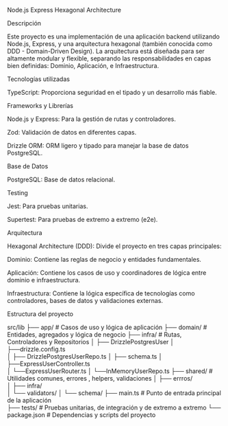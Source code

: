 Node.js Express Hexagonal Architecture

Descripción

Este proyecto es una implementación de una aplicación backend utilizando Node.js, Express, y una arquitectura hexagonal (también conocida como DDD - Domain-Driven Design). La arquitectura está diseñada para ser altamente modular y flexible, separando las responsabilidades en capas bien definidas: Dominio, Aplicación, e Infraestructura.

Tecnologías utilizadas

TypeScript: Proporciona seguridad en el tipado y un desarrollo más fiable.

Frameworks y Librerías

Node.js y Express: Para la gestión de rutas y controladores.

Zod: Validación de datos en diferentes capas.

Drizzle ORM: ORM ligero y tipado para manejar la base de datos PostgreSQL.

Base de Datos

PostgreSQL: Base de datos relacional.

Testing

Jest: Para pruebas unitarias.

Supertest: Para pruebas de extremo a extremo (e2e).

Arquitectura

Hexagonal Architecture (DDD): Divide el proyecto en tres capas principales:

Dominio: Contiene las reglas de negocio y entidades fundamentales.

Aplicación: Contiene los casos de uso y coordinadores de lógica entre dominio e infraestructura.

Infraestructura: Contiene la lógica específica de tecnologías como controladores, bases de datos y validaciones externas.


Estructura del proyecto

src/lib
├── app/                   # Casos de uso y lógica de aplicación
├── domain/                # Entidades, agregados y lógica de negocio
├── infra/                 # Rutas, Controladores y Repositorios
│   ├── DrizzlePostgresUser 
│            ├──drizzle.config.ts         
│            ├── DrizzlePostgresUserRepo.ts
│            ├── schema.ts 
│   ├──ExpressUserController.ts         
│   └──ExpressUserRouter.ts
│   └──InMemoryUserRepo.ts
├── shared/                # Utilidades comunes, errores , helpers, validaciones
│   ├── errros/        
│   ├── infra/         
│   └── validators/ 
│    └── schema/
├── main.ts              # Punto de entrada principal de la aplicación    
├── tests/               # Pruebas unitarias, de integración y de extremo a extremo
└── package.json         # Dependencias y scripts del proyecto
